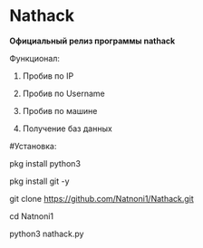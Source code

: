# Nathack

**Официальный релиз программы nathack**

Функционал:

1. Пробив по IP

2. Пробив по Username

3. Пробив по машине

4. Получение баз данных

#Установка:

pkg install python3

pkg install git -y

git clone https://github.com/Natnoni1/Nathack.git

cd Natnoni1

python3 nathack.py
